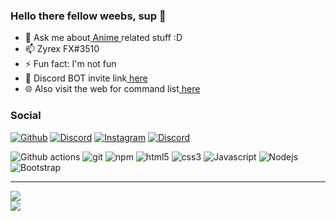 <h3>Hello there fellow weebs, sup 👋</h3>

<ul>
    <li>💬 Ask me about<a href="https://myanimelist.net/profile/ZyrexFX" target="_blank" > Anime </a>related stuff :D</li>
    <li>📫 Zyrex FX#3510</li>
    <li>⚡ Fun fact: I'm not fun</li>
    <li>🤖 Discord BOT invite link<a href="https://discord.com/oauth2/authorize?client_id=753589173486616749&scope=bot&permissions=36891718" target="_blank"> here</a></li>
    <li>🌐 Also visit the web for command list<a href="https://zyrexfx.github.io/MeguWeb/" target="_blank"> here</a> </li>
</ul>

<h3>Social</h3>
<p>
<a href="https://github.com/ZyrexFX" target="_blank"><img alt="Github" src="https://img.shields.io/badge/GitHub-%2312100E.svg?style=for-the-badge&logo=Github&logoColor=white&style=flat" /></a>
<a href="https://discord.gg/wZzCmv4" target="_blank"><img alt="Discord" src="https://img.shields.io/badge/-Discord-7289DA?style=for-the-badge&logo=discord&logoColor=white&style=flat" /></a>
<a href="https://www.instagram.com/zyrexfx_/" target="_blank"><img alt="Instagram" src="https://img.shields.io/badge/-instagram-E4405F?style=for-the-badge&logo=instagram&logoColor=white&style=flat" /></a>
<a href="https://www.youtube.com/c/ZyrexFX" target="_blank"><img alt="Discord" src="https://img.shields.io/badge/-YouTube-f10707?style=for-the-badge&logo=youtube&logoColor=white&style=flat" /></a>
</p>

<p>
  <img alt="Github actions" src="https://img.shields.io/badge/-Github_Actions-2088FF?style=flat-square&logo=github-actions&logoColor=white&style=plastic" />
  <img alt="git" src="https://img.shields.io/badge/-Git-F05032?style=flat-square&logo=git&logoColor=white&style=plastic" />
  <img alt="npm" src="https://img.shields.io/badge/-NPM-CB3837?style=flat-square&logo=npm&logoColor=white&style=plastic" />
  <img alt="html5" src="https://img.shields.io/badge/-HTML5-E34F26?style=flat-square&logo=html5&logoColor=white&style=plastic" />
  <img alt="css3" src="https://img.shields.io/badge/-css3-blue?style=flat-square&logo=html5&logoColor=white&style=plastic" />
  <img alt="Javascript" src="https://img.shields.io/badge/-Javascript-f1c40f?style=flat-square&logo=Javascript&logoColor=white&style=plastic" />
  <img alt="Nodejs" src="https://img.shields.io/badge/-Nodejs-43853d?style=flat-square&logo=Node.js&logoColor=white&style=plastic" /> 
  <img alt="Bootstrap" src="https://img.shields.io/badge/-Bootstrap-007396?style=flat-square&logo=Bootstrap&logoColor=white&style=plastic" />
</p>

<hr>

<p>
    <img src="https://i.imgur.com/KEfMEAu.gif"></img>
    <br>
    <img src="https://discord.c99.nl/widget/theme-2/373404212748484608.png">
    </img>
</p>

